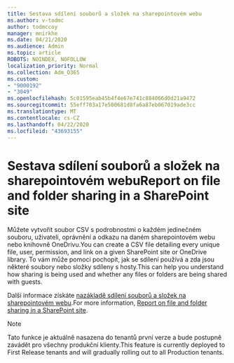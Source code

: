 ```yaml
---
title: Sestava sdílení souborů a složek na sharepointovém webu
ms.author: v-todmc
author: todmccoy
manager: mnirkhe
ms.date: 04/21/2020
ms.audience: Admin
ms.topic: article
ROBOTS: NOINDEX, NOFOLLOW
localization_priority: Normal
ms.collection: Adm_O365
ms.custom:
- "9000192"
- "3049"
ms.openlocfilehash: 5c01595eab45b4f4e67e741c884066d0d21a9472
ms.sourcegitcommit: 55eff703a17e500681d8fa6a87eb067019ade3cc
ms.translationtype: MT
ms.contentlocale: cs-CZ
ms.lasthandoff: 04/22/2020
ms.locfileid: "43693155"
---
```

# <a name="report-on-file-and-folder-sharing-in-a-sharepoint-site"></a><span data-ttu-id="77858-102">Sestava sdílení souborů a složek na sharepointovém webu</span><span class="sxs-lookup"><span data-stu-id="77858-102">Report on file and folder sharing in a SharePoint site</span></span>

<span data-ttu-id="77858-103">Můžete vytvořit soubor CSV s podrobnostmi o každém jedinečném souboru, uživateli, oprávnění a odkazu na daném sharepointovém webu nebo knihovně OneDrivu.</span><span class="sxs-lookup"><span data-stu-id="77858-103">You can create a CSV file detailing every unique file, user, permission, and link on a given SharePoint site or OneDrive library.</span></span> <span data-ttu-id="77858-104">To vám může pomoci pochopit, jak se sdílení používá a zda jsou některé soubory nebo složky sdíleny s hosty.</span><span class="sxs-lookup"><span data-stu-id="77858-104">This can help you understand how sharing is being used and whether any files or folders are being shared with guests.</span></span>

<span data-ttu-id="77858-105">Další informace získáte [nazákladě sdílení souborů a složek na sharepointovém webu](https://docs.microsoft.com/sharepoint/sharing-reports).</span><span class="sxs-lookup"><span data-stu-id="77858-105">For more information, [Report on file and folder sharing in a SharePoint site](https://docs.microsoft.com/sharepoint/sharing-reports).</span></span>

> [!NOTE]
> <span data-ttu-id="77858-106">Tato funkce je aktuálně nasazena do tenantů první verze a bude postupně zavádět pro všechny produkční klienty.</span><span class="sxs-lookup"><span data-stu-id="77858-106">This feature is currently deployed to First Release tenants and will gradually rolling out to all Production tenants.</span></span>